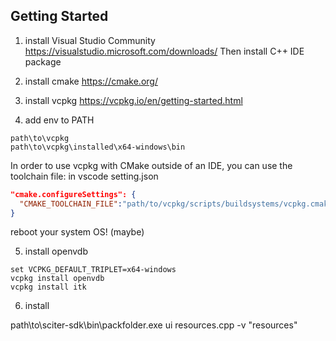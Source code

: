 ## Getting Started

1. install Visual Studio Community
   https://visualstudio.microsoft.com/downloads/
   Then install C++ IDE package

2. install cmake
   https://cmake.org/

3. install vcpkg
   https://vcpkg.io/en/getting-started.html

4. add env to PATH

```
path\to\vcpkg
path\to\vcpkg\installed\x64-windows\bin
```

In order to use vcpkg with CMake outside of an IDE, you can use the toolchain file:
in vscode setting.json

```json
"cmake.configureSettings": {
  "CMAKE_TOOLCHAIN_FILE":"path/to/vcpkg/scripts/buildsystems/vcpkg.cmake"
}
```
reboot your system OS! (maybe)

5. install openvdb
```shell
set VCPKG_DEFAULT_TRIPLET=x64-windows
vcpkg install openvdb
vcpkg install itk
```

6. install 

path\to\sciter-sdk\bin\packfolder.exe ui resources.cpp -v "resources"